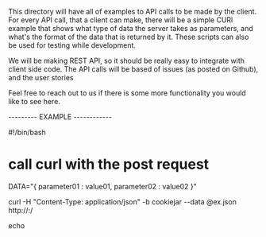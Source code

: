 This directory will have all of examples to API calls to be made by the client. For every API call, that a client can make, there will be a simple CURl example that shows what type of data the server takes as parameters, and what's the format of the data that is returned by it. These scripts can also be used for testing while development. 

We will be making REST API, so it should be really easy to integrate with client side code. The API calls will be based of issues (as posted on Github), and the user stories

Feel free to reach out to us if there is some more functionality you would like to see here.


--------- EXAMPLE ------------


#!/bin/bash

# call curl with the post request
DATA="{ parameter01 : value01, parameter02 : value02 }"

curl -H "Content-Type: application/json" -b cookiejar --data @ex.json http://<server-address>:<port>/<route-name>

echo
